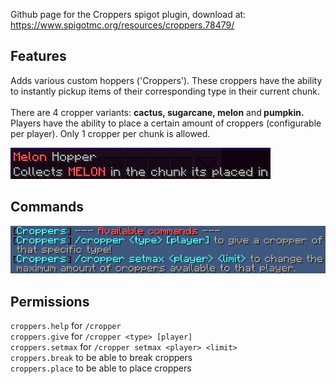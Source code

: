 Github page for the Croppers spigot plugin, download at: https://www.spigotmc.org/resources/croppers.78479/

## Features
Adds various custom hoppers ('Croppers'). These croppers have the ability to instantly pickup items of their corresponding type in their current chunk.
<br><br>There are 4 cropper variants: <b>cactus, sugarcane, melon</b> and<b> pumpkin.</b><br> Players have the ability to place a certain amount of croppers (configurable per player). Only 1 cropper per chunk is allowed.

![preview](/assets/preview.png)
## Commands
![commands](/assets/commands.png)

## Permissions

```croppers.help``` for ```/cropper``` <br>
```croppers.give``` for ```/cropper <type> [player]```<br>
```croppers.setmax``` for ```/cropper setmax <player> <limit>``` <br>
```croppers.break``` to be able to break croppers <br>
```croppers.place``` to be able to place croppers <br>
